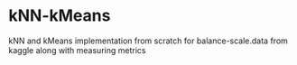 # kNN-kMeans
kNN and kMeans implementation from scratch for balance-scale.data from kaggle along with measuring metrics
